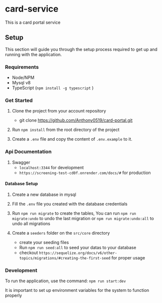 # card-service
This is a card portal service

## Setup

This section will guide you through the setup process required to get up and running with the application.

### Requirements

-   Node/NPM 
-   Mysql v8
-   TypeScript (`npm install -g typescript` )

### Get Started

1. Clone the project from your account repository
    - git clone https://github.com/Anthony0519/card-portal.git

2. Run `npm install` from the root directory of the project

3. Create a `.env` file and copy the content of `.env.example` to it.

### Api Documentation
1. Swagger
    - `localhost:3344` for development
    - `https://screening-test-cd0f.onrender.com/docs/#` for production

#### Database Setup

1. Create a new database in mysql

2. Fill the `.env` file you created with the database credentials

3. Run `npm run migrate` to create the tables, You can run `npm run migrate:undo` to undo the last migration or `npm run migrate:undo:all` to undo all migrations

4. Create a `seeders` folder on the `src/core` directory
    - create your seeding files
    - Run `npm run seed:all` to seed your datas to your database
    - checkout `https://sequelize.org/docs/v6/other-topics/migrations/#creating-the-first-seed` for proper usage

### Development

To run the application, use the command: `npm run start:dev`

It is important to set up environment variables for the system to function properly